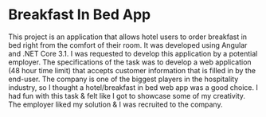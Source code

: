 # Breakfast In Bed App

This project is an application that allows hotel users to order breakfast in bed right from the comfort of their room. It was developed using Angular and .NET Core 3.1. I was requested to develop this application by a potential employer. The specifications of the task was to develop a web application (48 hour time limit) that accepts customer information that is filled in by the end-user. The company is one of the biggest players in the hospitality industry, so I thought a hotel/breakfast in bed web app was a good choice. I had fun with this task & felt like I got to showcase some of my creativity. The employer liked my solution & I was recruited to the company.
